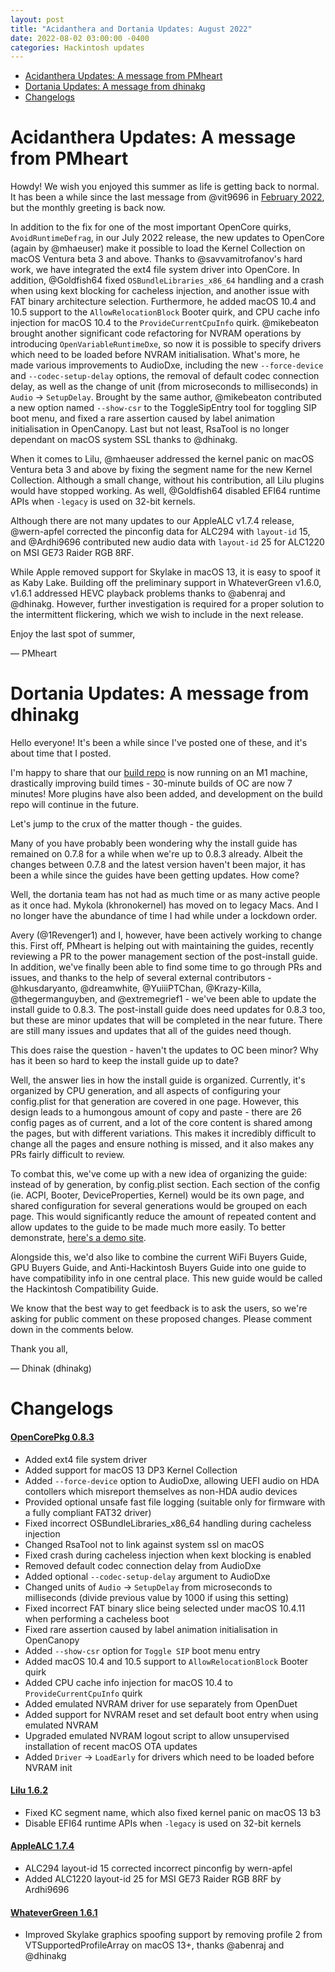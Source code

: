 ```yaml
---
layout: post
title: "Acidanthera and Dortania Updates: August 2022"
date: 2022-08-02 03:00:00 -0400
categories: Hackintosh updates
---
```


* [Acidanthera Updates: A message from PMheart](#acidanthera-updates-a-message-from-pmheart)
* [Dortania Updates: A message from dhinakg](#dortania-updates-a-message-from-dhinakg)
* [Changelogs](#changelogs)

# Acidanthera Updates: A message from PMheart

Howdy! We wish you enjoyed this summer as life is getting back to normal. It has been a while since the last message from @vit9696 in [February 2022](https://dortania.github.io/hackintosh/updates/2022/02/10/acidanthera-february.html), but the monthly greeting is back now.

In addition to the fix for one of the most important OpenCore quirks, `AvoidRuntimeDefrag`, in our July 2022 release, the new updates to OpenCore (again by @mhaeuser) make it possible to load the Kernel Collection on macOS Ventura beta 3 and above. Thanks to @savvamitrofanov's hard work, we have integrated the ext4 file system driver into OpenCore. In addition, @Goldfish64 fixed `OSBundleLibraries_x86_64` handling and a crash when using kext blocking for cacheless injection, and another issue with FAT binary architecture selection. Furthermore, he added macOS 10.4 and 10.5 support to the `AllowRelocationBlock` Booter quirk, and CPU cache info injection for macOS 10.4 to the `ProvideCurrentCpuInfo` quirk. @mikebeaton brought another significant code refactoring for NVRAM operations by introducing `OpenVariableRuntimeDxe`, so now it is possible to specify drivers which need to be loaded before NVRAM initialisation. What's more, he made various improvements to AudioDxe, including the new `--force-device` and `--codec-setup-delay` options, the removal of default codec connection delay, as well as the change of unit (from microseconds to milliseconds) in `Audio` -> `SetupDelay`. Brought by the same author, @mikebeaton contributed a new option named `--show-csr` to the ToggleSipEntry tool for toggling SIP boot menu, and fixed a rare assertion caused by label animation initialisation in OpenCanopy. Last but not least, RsaTool is no longer dependant on macOS system SSL thanks to @dhinakg.

When it comes to Lilu, @mhaeuser addressed the kernel panic on macOS Ventura beta 3 and above by fixing the segment name for the new Kernel Collection. Although a small change, without his contribution, all Lilu plugins would have stopped working. As well, @Goldfish64 disabled EFI64 runtime APIs when `-legacy` is used on 32-bit kernels.

Although there are not many updates to our AppleALC v1.7.4 release, @wern-apfel corrected the pinconfig data for ALC294 with `layout-id` 15, and @Ardhi9696 contributed new audio data with `layout-id` 25 for ALC1220 on MSI GE73 Raider RGB 8RF.

While Apple removed support for Skylake in macOS 13, it is easy to spoof it as Kaby Lake. Building off the preliminary support in WhateverGreen v1.6.0, v1.6.1 addressed HEVC playback problems thanks to @abenraj and @dhinakg. However, further investigation is required for a proper solution to the intermittent flickering, which we wish to include in the next release.

Enjoy the last spot of summer,

— PMheart

# Dortania Updates: A message from dhinakg

Hello everyone! It's been a while since I've posted one of these, and it's about time that I posted.

I'm happy to share that our [build repo](https://dortania.github.io/builds/) is now running on an M1 machine, drastically improving build times - 30-minute builds of OC are now 7 minutes! More plugins have also been added, and development on the build repo will continue in the future.

Let's jump to the crux of the matter though - the guides.

Many of you have probably been wondering why the install guide has remained on 0.7.8 for a while when we're up to 0.8.3 already. Albeit the changes between 0.7.8 and the latest version haven't been major, it has been a while since the guides have been getting updates. How come?

Well, the dortania team has not had as much time or as many active people as it once had. Mykola (khronokernel) has moved on to legacy Macs. And I no longer have the abundance of time I had while under a lockdown order.

Avery (@1Revenger1) and I, however, have been actively working to change this. First off, PMheart is helping out with maintaining the guides, recently reviewing a PR to the power management section of the post-install guide. In addition, we've finally been able to find some time to go through PRs and issues, and thanks to the help of several external contributors - @hkusdaryanto, @dreamwhite, @YuiiiPTChan, @Krazy-Killa, @thegermanguyben, and @extremegrief1 - we've been able to update the install guide to 0.8.3. The post-install guide does need updates for 0.8.3 too, but these are minor updates that will be completed in the near future. There are still many issues and updates that all of the guides need though.

This does raise the question - haven't the updates to OC been minor? Why has it been so hard to keep the install guide up to date?

Well, the answer lies in how the install guide is organized. Currently, it's organized by CPU generation, and all aspects of configuring your config.plist for that generation are covered in one page. However, this design leads to a humongous amount of copy and paste - there are 26 config pages as of current, and a lot of the core content is shared among the pages, but with different variations. This makes it incredibly difficult to change all the pages and ensure nothing is missed, and it also makes any PRs fairly difficult to review.

To combat this, we've come up with a new idea of organizing the guide: instead of by generation, by config.plist section. Each section of the config (ie. ACPI, Booter, DeviceProperties, Kernel) would be its own page, and shared configuration for several generations would be grouped on each page. This would significantly reduce the amount of repeated content and allow updates to the guide to be made much more easily. To better demonstrate, [here's a demo site](https://dortania.github.io/other/install-guide-reorganized-sample).

Alongside this, we'd also like to combine the current WiFi Buyers Guide, GPU Buyers Guide, and Anti-Hackintosh Buyers Guide into one guide to have compatibility info in one central place. This new guide would be called the Hackintosh Compatibility Guide.

We know that the best way to get feedback is to ask the users, so we're asking for public comment on these proposed changes. Please comment down in the comments below.

Thank you all,

— Dhinak (dhinakg)

# Changelogs

#### [OpenCorePkg 0.8.3](https://github.com/acidanthera/OpenCorePkg/releases)

* Added ext4 file system driver
* Added support for macOS 13 DP3 Kernel Collection
* Added `--force-device` option to AudioDxe, allowing UEFI audio on HDA contollers which misreport themselves as non-HDA audio devices
* Provided optional unsafe fast file logging (suitable only for firmware with a fully compliant FAT32 driver)
* Fixed incorrect OSBundleLibraries_x86_64 handling during cacheless injection
* Changed RsaTool not to link against system ssl on macOS
* Fixed crash during cacheless injection when kext blocking is enabled
* Removed default codec connection delay from AudioDxe
* Added optional `--codec-setup-delay` argument to AudioDxe
* Changed units of `Audio` -> `SetupDelay` from microseconds to milliseconds (divide previous value by 1000 if using this setting)
* Fixed incorrect FAT binary slice being selected under macOS 10.4.11 when performing a cacheless boot
* Fixed rare assertion caused by label animation initialisation in OpenCanopy
* Added `--show-csr` option for `Toggle SIP` boot menu entry
* Added macOS 10.4 and 10.5 support to `AllowRelocationBlock` Booter quirk
* Added CPU cache info injection for macOS 10.4 to `ProvideCurrentCpuInfo` quirk
* Added emulated NVRAM driver for use separately from OpenDuet
* Added support for NVRAM reset and set default boot entry when using emulated NVRAM
* Upgraded emulated NVRAM logout script to allow unsupervised installation of recent macOS OTA updates
* Added `Driver` -> `LoadEarly` for drivers which need to be loaded before NVRAM init

#### [Lilu 1.6.2](https://github.com/acidanthera/Lilu/releases)

* Fixed KC segment name, which also fixed kernel panic on macOS 13 b3
* Disable EFI64 runtime APIs when `-legacy` is used on 32-bit kernels

#### [AppleALC 1.7.4](https://github.com/acidanthera/AppleALC/releases)

* ALC294 layout-id 15 corrected incorrect pinconfig by wern-apfel
* Added ALC1220 layout-id 25 for MSI GE73 Raider RGB 8RF by Ardhi9696

#### [WhateverGreen 1.6.1](https://github.com/acidanthera/WhateverGreen/releases)

* Improved Skylake graphics spoofing support by removing profile 2 from VTSupportedProfileArray on macOS 13+, thanks @abenraj and @dhinakg

